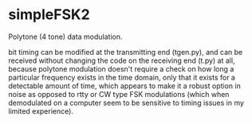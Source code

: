 # simpleFSK2

Polytone (4 tone) data modulation.

bit timing can be modified at the transmitting end (tgen.py), and can be received without changing the code 
on the receiving end (t.py) at all, because polytone modulation doesn't require a check on how long
a particular frequency exists in the time domain, only that it exists for a detectable amount of time, which
appears to make it a robust option in noise as opposed to rtty or CW type FSK modulations (which when demodulated on a 
computer seem to be sensitive to timing issues in my limited experience).
